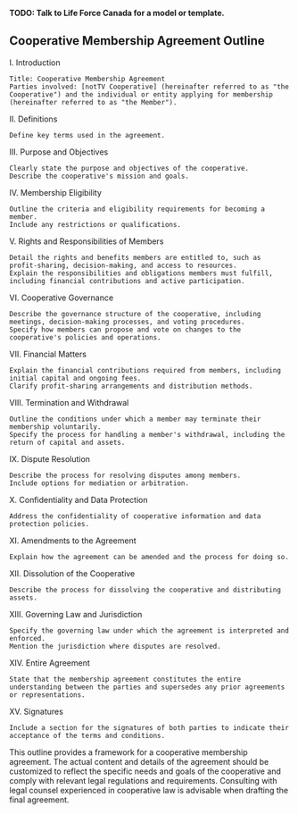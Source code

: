 __TODO: Talk to Life Force Canada for a model or template.__

## Cooperative Membership Agreement Outline

I. Introduction

    Title: Cooperative Membership Agreement
    Parties involved: [notTV Cooperative] (hereinafter referred to as "the Cooperative") and the individual or entity applying for membership (hereinafter referred to as "the Member").

II. Definitions

    Define key terms used in the agreement.

III. Purpose and Objectives

    Clearly state the purpose and objectives of the cooperative.
    Describe the cooperative's mission and goals.

IV. Membership Eligibility

    Outline the criteria and eligibility requirements for becoming a member.
    Include any restrictions or qualifications.

V. Rights and Responsibilities of Members

    Detail the rights and benefits members are entitled to, such as profit-sharing, decision-making, and access to resources.
    Explain the responsibilities and obligations members must fulfill, including financial contributions and active participation.

VI. Cooperative Governance

    Describe the governance structure of the cooperative, including meetings, decision-making processes, and voting procedures.
    Specify how members can propose and vote on changes to the cooperative's policies and operations.

VII. Financial Matters

    Explain the financial contributions required from members, including initial capital and ongoing fees.
    Clarify profit-sharing arrangements and distribution methods.

VIII. Termination and Withdrawal

    Outline the conditions under which a member may terminate their membership voluntarily.
    Specify the process for handling a member's withdrawal, including the return of capital and assets.

IX. Dispute Resolution

    Describe the process for resolving disputes among members.
    Include options for mediation or arbitration.

X. Confidentiality and Data Protection

    Address the confidentiality of cooperative information and data protection policies.

XI. Amendments to the Agreement

    Explain how the agreement can be amended and the process for doing so.

XII. Dissolution of the Cooperative

    Describe the process for dissolving the cooperative and distributing assets.

XIII. Governing Law and Jurisdiction

    Specify the governing law under which the agreement is interpreted and enforced.
    Mention the jurisdiction where disputes are resolved.

XIV. Entire Agreement

    State that the membership agreement constitutes the entire understanding between the parties and supersedes any prior agreements or representations.

XV. Signatures

    Include a section for the signatures of both parties to indicate their acceptance of the terms and conditions.

This outline provides a framework for a cooperative membership agreement. The actual content and details of the agreement should be customized to reflect the specific needs and goals of the cooperative and comply with relevant legal regulations and requirements. Consulting with legal counsel experienced in cooperative law is advisable when drafting the final agreement.
